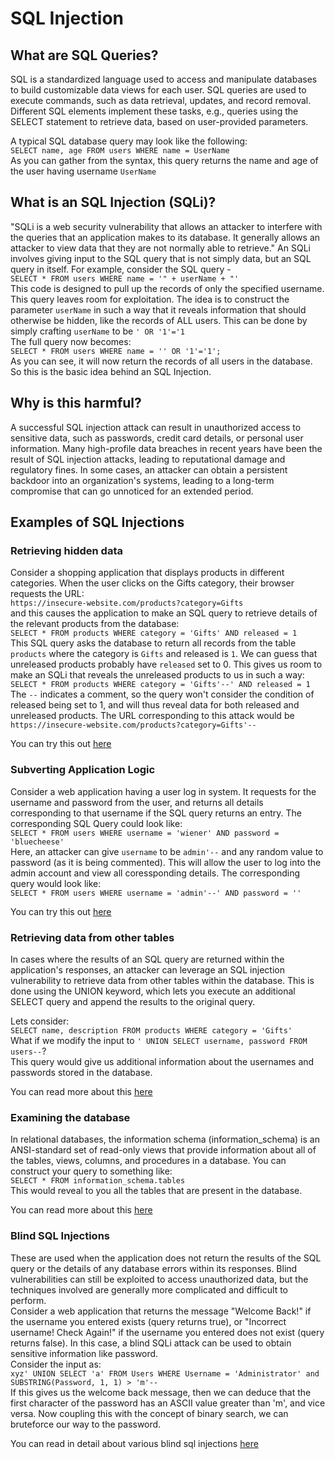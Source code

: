 # SQL Injection
## What are SQL Queries?
SQL is a standardized language used to access and manipulate databases to build customizable data views for each user. SQL queries are used to execute commands, such as data retrieval, updates, and record removal. Different SQL elements implement these tasks, e.g., queries using the SELECT statement to retrieve data, based on user-provided parameters.

A typical SQL database query may look like the following:  
`SELECT name, age FROM users WHERE name = UserName`  
As you can gather from the syntax, this query returns the name and age of the user having username `UserName`  

## What is an SQL Injection (SQLi)?
"SQLi is a web security vulnerability that allows an attacker to interfere with the queries that an application makes to its database. It generally allows an attacker to view data that they are not normally able to retrieve." An SQLi involves giving input to the SQL query that is not simply data, but an SQL query in itself. For example, consider the SQL query -  
`SELECT * FROM users WHERE name = '" + userName + "'`  
This code is designed to pull up the records of only the specified username. This query leaves room for exploitation. The idea is to construct the parameter `userName` in such a way that it reveals information that should otherwise be hidden, like the records of ALL users.
This can be done by simply crafting `userName` to be `' OR '1'='1`  
The full query now becomes:  
`SELECT * FROM users WHERE name = '' OR '1'='1';`  
As you can see, it will now return the records of all users in the database. So this is the basic idea behind an SQL Injection.

## Why is this harmful?
A successful SQL injection attack can result in unauthorized access to sensitive data, such as passwords, credit card details, or personal user information. Many high-profile data breaches in recent years have been the result of SQL injection attacks, leading to reputational damage and regulatory fines. In some cases, an attacker can obtain a persistent backdoor into an organization's systems, leading to a long-term compromise that can go unnoticed for an extended period.

## Examples of SQL Injections
### Retrieving hidden data
Consider a shopping application that displays products in different categories. When the user clicks on the Gifts category, their browser requests the URL:  
`https://insecure-website.com/products?category=Gifts`  
and this causes the application to make an SQL query to retrieve details of the relevant products from the database:  
`SELECT * FROM products WHERE category = 'Gifts' AND released = 1`  
This SQL query asks the database to return all records from the table `products` where the category is `Gifts` and released is `1`. We can guess that unreleased products probably have `released` set to 0. This gives us room to make an SQLi that reveals the unreleased products to us in such a way:  
`SELECT * FROM products WHERE category = 'Gifts'--' AND released = 1`  
The `--` indicates a comment, so the query won't consider the condition of released being set to 1, and will thus reveal data for both released and unreleased products. The URL corresponding to this attack would be  
`https://insecure-website.com/products?category=Gifts'--`  

You can try this out [here](https://portswigger.net/web-security/sql-injection/lab-retrieve-hidden-data)

### Subverting Application Logic
Consider a web application having a user log in system. It requests for the username and password from the user, and returns all details corresponding to that username if the SQL query returns an entry. The corresponding SQL Query could look like:  
`SELECT * FROM users WHERE username = 'wiener' AND password = 'bluecheese'`  
Here, an attacker can give `username` to be `admin'--` and any random value to password (as it is being commented). This will allow the user to log into the admin account and view all coressponding details. The corresponding query would look like:  
`SELECT * FROM users WHERE username = 'admin'--' AND password = ''`  

You can try this out [here](https://portswigger.net/web-security/sql-injection/lab-login-bypass)

### Retrieving data from other tables
In cases where the results of an SQL query are returned within the application's responses, an attacker can leverage an SQL injection vulnerability to retrieve data from other tables within the database. This is done using the UNION keyword, which lets you execute an additional SELECT query and append the results to the original query.

Lets consider:  
`SELECT name, description FROM products WHERE category = 'Gifts'`  
What if we modify the input to `' UNION SELECT username, password FROM users--`?  
This query would give us additional information about the usernames and passwords stored in the database.

You can read more about this [here](https://portswigger.net/web-security/sql-injection/union-attacks)

### Examining the database
In relational databases, the information schema (information_schema) is an ANSI-standard set of read-only views that provide information about all of the tables, views, columns, and procedures in a database.
You can construct your query to something like:  
`SELECT * FROM information_schema.tables`  
This would reveal to you all the tables that are present in the database.  

You can read more about this [here](https://portswigger.net/web-security/sql-injection/examining-the-database)

### Blind SQL Injections
These are used when the application does not return the results of the SQL query or the details of any database errors within its responses. Blind vulnerabilities can still be exploited to access unauthorized data, but the techniques involved are generally more complicated and difficult to perform.  
Consider a web application that returns the message "Welcome Back!" if the username you entered exists (query returns true), or "Incorrect username! Check Again!" if the username you entered does not exist (query returns false). In this case, a blind SQLi attack can be used to obtain sensitive information like password.  
Consider the input as:  
`xyz' UNION SELECT 'a' FROM Users WHERE Username = 'Administrator' and SUBSTRING(Password, 1, 1) > 'm'--`  
If this gives us the welcome back message, then we can deduce that the first character of the password has an ASCII value greater than 'm', and vice versa. Now coupling this with the concept of binary search, we can bruteforce our way to the password.

You can read in detail about various blind sql injections [here](https://portswigger.net/web-security/sql-injection/blind)
